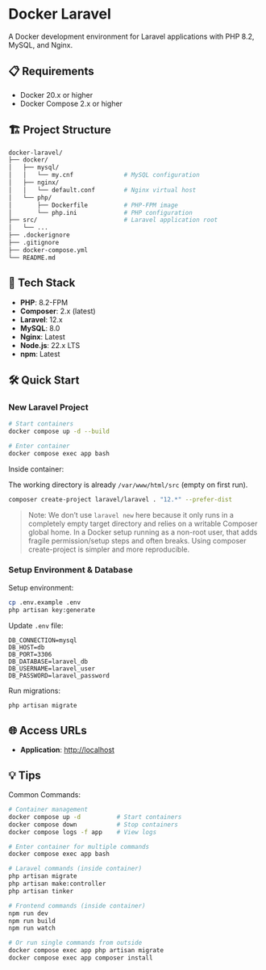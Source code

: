 # Docker Laravel

A Docker development environment for Laravel applications with PHP 8.2, MySQL, and Nginx.

## 📋 Requirements

- Docker 20.x or higher
- Docker Compose 2.x or higher

## 🏗️ Project Structure

```bash
docker-laravel/
├── docker/
│   ├── mysql/
│   │   └── my.cnf              # MySQL configuration
│   ├── nginx/
│   │   └── default.conf        # Nginx virtual host
│   └── php/
│       ├── Dockerfile          # PHP-FPM image
│       └── php.ini             # PHP configuration
├── src/                        # Laravel application root
│   └── ...
├── .dockerignore
├── .gitignore
├── docker-compose.yml
└── README.md
```

## 🚀 Tech Stack

- **PHP**: 8.2-FPM
- **Composer**: 2.x (latest)
- **Laravel**: 12.x
- **MySQL**: 8.0
- **Nginx**: Latest
- **Node.js**: 22.x LTS
- **npm**: Latest

## 🛠️ Quick Start

### New Laravel Project

```bash
# Start containers
docker compose up -d --build

# Enter container
docker compose exec app bash
```

Inside container:

The working directory is already `/var/www/html/src` (empty on first run). 

```bash
composer create-project laravel/laravel . "12.*" --prefer-dist
```

> Note: We don’t use `laravel new` here because it only runs in a completely empty target directory and relies on a writable Composer global home. In a Docker setup running as a non-root user, that adds fragile permission/setup steps and often breaks. Using composer create-project is simpler and more reproducible.

### Setup Environment & Database

Setup environment:

```bash
cp .env.example .env
php artisan key:generate
```

Update `.env` file:

```env
DB_CONNECTION=mysql
DB_HOST=db
DB_PORT=3306
DB_DATABASE=laravel_db
DB_USERNAME=laravel_user
DB_PASSWORD=laravel_password
```

Run migrations:

```bash
php artisan migrate
```

## 🌐 Access URLs

- **Application**: <http://localhost>

## 💡 Tips

Common Commands:

```bash
# Container management
docker compose up -d          # Start containers
docker compose down           # Stop containers
docker compose logs -f app    # View logs

# Enter container for multiple commands
docker compose exec app bash

# Laravel commands (inside container)
php artisan migrate
php artisan make:controller
php artisan tinker

# Frontend commands (inside container)
npm run dev
npm run build
npm run watch

# Or run single commands from outside
docker compose exec app php artisan migrate
docker compose exec app composer install
```
